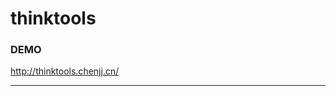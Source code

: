 # thinktools
### DEMO 

<http://thinktools.chenjj.cn/>

-------------------------------------------------------------------
